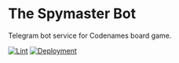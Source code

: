 # The Spymaster Bot
Telegram bot service for Codenames board game.

[![Lint](https://github.com/asaf-kali/the-spymaster-bot/actions/workflows/lint.yml/badge.svg)](https://github.com/asaf-kali/the-spymaster-bot/actions/workflows/lint.yml)
[![Deployment](https://github.com/asaf-kali/the-spymaster-bot/actions/workflows/deployment.yml/badge.svg)](https://github.com/asaf-kali/the-spymaster-bot/actions/workflows/deployment.yml)
